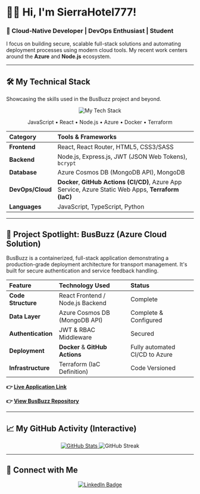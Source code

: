 # 🧑‍💻 Hi, I'm SierraHotel777!

### 📍 Cloud-Native Developer | DevOps Enthusiast | Student

I focus on building secure, scalable full-stack solutions and automating deployment processes using modern cloud tools. My recent work centers around the **Azure** and **Node.js** ecosystem.

***

## 🛠️ My Technical Stack

Showcasing the skills used in the BusBuzz project and beyond.

<div align="center">
  <img src="https://skillicons.dev/icons?i=js,react,nodejs,express,mongodb,azure,docker,terraform,githubactions,git" alt="My Tech Stack" /><br>
  
  <p>JavaScript • React • Node.js • Azure • Docker • Terraform</p>

</div>

| Category | Tools & Frameworks |
| :--- | :--- |
| **Frontend** | React, React Router, HTML5, CSS3/SASS |
| **Backend** | Node.js, Express.js, JWT (JSON Web Tokens), `bcrypt` |
| **Database** | Azure Cosmos DB (MongoDB API), MongoDB |
| **DevOps/Cloud** | **Docker**, **GitHub Actions (CI/CD)**, Azure App Service, Azure Static Web Apps, **Terraform (IaC)** |
| **Languages** | JavaScript, TypeScript, Python |

---

## 🎯 Project Spotlight: BusBuzz (Azure Cloud Solution)

BusBuzz is a containerized, full-stack application demonstrating a production-grade deployment architecture for transport management. It's built for secure authentication and service feedback handling.

| Feature | Technology Used | Status |
| :--- | :--- | :--- |
| **Code Structure** | React Frontend / Node.js Backend | Complete |
| **Data Layer** | Azure Cosmos DB (MongoDB API) | Complete & Configured |
| **Authentication** | JWT & RBAC Middleware | Secured |
| **Deployment** | **Docker** & **GitHub Actions** | Fully automated CI/CD to Azure |
| **Infrastructure** | Terraform (IaC Definition) | Code Versioned |

**👉 [Live Application Link](https://happy-sky-0cd5db40f.1.azurestaticapps.net/)**

**👉 [View BusBuzz Repository](https://github.com/sierrahotel777/BusBuzz)**

---

## 📈 My GitHub Activity (Interactive)

<div align="center">
  <a href="https://github.com/sierrahotel777">
    <img src="https://github-readme-stats.vercel.app/api?username=sierrahotel777&show_icons=true&theme=dark&include_all_commits=true&count_private=true&hide_border=true" alt="GitHub Stats" />
  </a>
  
  <img src="https://github-readme-streak-stats.demolab.com/?user=sierrahotel777&theme=dark&hide_border=true" alt="GitHub Streak" />
</div>

---

## 🤝 Connect with Me

<div align="center">
  <a href="https://in.linkedin.com/in/sanjeevan-hari" target="_blank">
    <img src="https://img.shields.io/badge/LinkedIn-0077B5?style=for-the-badge&logo=linkedin&logoColor=white" alt="LinkedIn Badge"/>
  </a>
</div>
